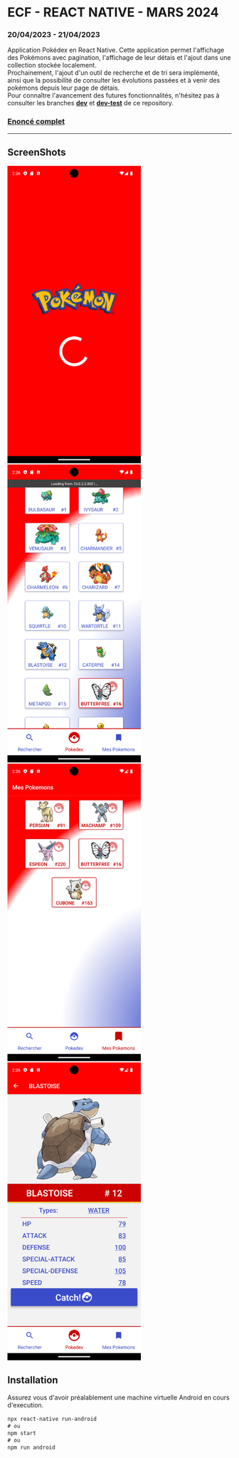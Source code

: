 # ECF - REACT NATIVE - MARS 2024
### 20/04/2023 - 21/04/2023

Application Pokédex en React Native.
Cette application permet l'affichage des Pokémons avec pagination, l'affichage de leur détais et l'ajout dans une collection stockée localement.  
Prochainement, l'ajout d'un outil de recherche et de tri sera implémenté, ainsi que la possibilité de consulter les évolutions passées et à venir des pokémons depuis leur page de détais.  
Pour connaître l'avancement des futures fonctionnalités, n'hésitez pas à consulter les branches **[dev]()** et **[dev-test]()** de ce repository.


### **[Enoncé complet](docs/sujet-ecf-20-03-24.md)**

---

## ScreenShots
<img src="docs/Screenshot_1711031164.png" alt="Chargement" width="300"/>
<img src="docs/Screenshot_1711031162.png" alt="Liste des Pokémons" width="300"/>
<img src="docs/Screenshot_1711031185.png" alt="Collection de Pokémons" width="300"/>
<img src="docs/Screenshot_1711031211.png" alt="Détails d'un Pokémon" width="300"/>


## Installation
Assurez vous d'avoir préalablement une machine virtuelle Android en cours d'execution.

```shell 
npx react-native run-android
# ou
npm start
# ou
npm run android
```

